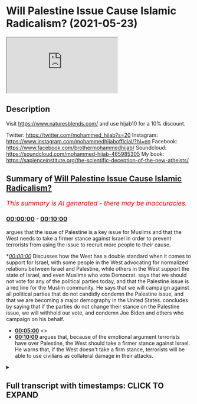 # Will Palestine Issue Cause Islamic Radicalism? (2021-05-23)

<iframe loading='lazy' src='https://www.youtube.com/embed/_9tp4pNMcqk'></iframe>

## Description

Visit https://www.naturesblends.com/ and use hijab10 for a 10% discount. 

Twitter: https://twitter.com/mohammed_hijab?s=20
Instagram: https://www.instagram.com/mohammedhijabofficial/?hl=en
Facebook: https://www.facebook.com/brothermohammedhijab/
Soundcloud: https://soundcloud.com/mohammed-hijab-465985305
My book: https://sapienceinstitute.org/the-scientific-deception-of-the-new-atheists/

## Summary of [Will Palestine Issue Cause Islamic Radicalism?](https://www.youtube.com/watch?v=_9tp4pNMcqk)


*<span style="color:red; font-size:125%">This summary is AI generated - there may be inaccuracies</span>. [](/)*

### [00:00:00](https://www.youtube.com/watch?v=_9tp4pNMcqk&t=0) - [00:10:00](https://www.youtube.com/watch?v=_9tp4pNMcqk&t=600)

argues that the issue of Palestine is a key issue for Muslims and that the West needs to take a firmer stance against Israel in order to prevent terrorists from using the issue to recruit more people to their cause.

**[00:00:00](https://www.youtube.com/watch?v=_9tp4pNMcqk&t=0)* Discusses how the West has a double standard when it comes to support for Israel, with some people in the West advocating for normalized relations between Israel and Palestine, while others in the West support the state of Israel, and even Muslims who vote Democrat. says that we should not vote for any of the political parties today, and that the Palestine issue is a red line for the Muslim community. He says that we will campaign against all political parties that do not candidly condemn the Palestine issue, and that we are becoming a major demography in the United States. concludes by saying that if the parties do not change their stance on the Palestine issue, we will withhold our vote, and condemn Joe Biden and others who campaign on his behalf.
* **[00:05:00](https://www.youtube.com/watch?v=_9tp4pNMcqk&t=300)** <>
* **[00:10:00](https://www.youtube.com/watch?v=_9tp4pNMcqk&t=600)** argues that, because of the emotional argument terrorists have over Palestine, the West should take a firmer stance against Israel. He warns that, if the West doesn't take a firm stance, terrorists will be able to use civilians as collateral damage in their attacks.

<details><summary><h2>Full transcript with timestamps: CLICK TO EXPAND</h2></summary>

[0:00:00](https://youtu.be/_9tp4pNMcqk?t=0) look guys i just to end this it's very  
[0:00:01](https://youtu.be/_9tp4pNMcqk?t=1) important as you saw there there's not  
[0:00:03](https://youtu.be/_9tp4pNMcqk?t=3) really  
[0:00:03](https://youtu.be/_9tp4pNMcqk?t=3) there's not really a case anyone can  
[0:00:04](https://youtu.be/_9tp4pNMcqk?t=4) make unless they want to talk about  
[0:00:05](https://youtu.be/_9tp4pNMcqk?t=5) archaeological  
[0:00:07](https://youtu.be/_9tp4pNMcqk?t=7) findings but the point of the matter is  
[0:00:09](https://youtu.be/_9tp4pNMcqk?t=9) this it is hypocrisy at the highest  
[0:00:12](https://youtu.be/_9tp4pNMcqk?t=12) level it is a double standard at the  
[0:00:15](https://youtu.be/_9tp4pNMcqk?t=15) highest level  
[0:00:16](https://youtu.be/_9tp4pNMcqk?t=16) when you have groups of people in the  
[0:00:19](https://youtu.be/_9tp4pNMcqk?t=19) west  
[0:00:20](https://youtu.be/_9tp4pNMcqk?t=20) new york conservatives alt-right  
[0:00:21](https://youtu.be/_9tp4pNMcqk?t=21) whatever you want to call them who  
[0:00:23](https://youtu.be/_9tp4pNMcqk?t=23) actually support  
[0:00:24](https://youtu.be/_9tp4pNMcqk?t=24) the state of israel and their call for  
[0:00:26](https://youtu.be/_9tp4pNMcqk?t=26) process of normalization  
[0:00:28](https://youtu.be/_9tp4pNMcqk?t=28) with israel you have even muslims voting  
[0:00:30](https://youtu.be/_9tp4pNMcqk?t=30) democrat because joe biden is apparently  
[0:00:32](https://youtu.be/_9tp4pNMcqk?t=32) better than  
[0:00:33](https://youtu.be/_9tp4pNMcqk?t=33) his alternative well actually he's not  
[0:00:35](https://youtu.be/_9tp4pNMcqk?t=35) in fact those muslims who voted for him  
[0:00:37](https://youtu.be/_9tp4pNMcqk?t=37) should be ashamed of themselves  
[0:00:38](https://youtu.be/_9tp4pNMcqk?t=38) knowing that he would be someone who  
[0:00:40](https://youtu.be/_9tp4pNMcqk?t=40) supports this course  
[0:00:42](https://youtu.be/_9tp4pNMcqk?t=42) i say very clearly that we should not  
[0:00:44](https://youtu.be/_9tp4pNMcqk?t=44) vote for  
[0:00:45](https://youtu.be/_9tp4pNMcqk?t=45) any of the political parties today labor  
[0:00:48](https://youtu.be/_9tp4pNMcqk?t=48) democrats the muslims should withhold  
[0:00:50](https://youtu.be/_9tp4pNMcqk?t=50) their vote  
[0:00:51](https://youtu.be/_9tp4pNMcqk?t=51) because you know why i'm not saying  
[0:00:53](https://youtu.be/_9tp4pNMcqk?t=53) because voting is cover or voting is  
[0:00:55](https://youtu.be/_9tp4pNMcqk?t=55) [ __ ] or that  
[0:00:56](https://youtu.be/_9tp4pNMcqk?t=56) we don't believe in this but what we are  
[0:00:57](https://youtu.be/_9tp4pNMcqk?t=57) saying is this  
[0:00:59](https://youtu.be/_9tp4pNMcqk?t=59) if we the the labor party in this  
[0:01:01](https://youtu.be/_9tp4pNMcqk?t=61) country  
[0:01:02](https://youtu.be/_9tp4pNMcqk?t=62) knows that muslims will vote for them  
[0:01:05](https://youtu.be/_9tp4pNMcqk?t=65) they they  
[0:01:06](https://youtu.be/_9tp4pNMcqk?t=66) don't have to work for it they don't  
[0:01:08](https://youtu.be/_9tp4pNMcqk?t=68) even have to work for it  
[0:01:09](https://youtu.be/_9tp4pNMcqk?t=69) the democrats are pretty confident that  
[0:01:11](https://youtu.be/_9tp4pNMcqk?t=71) muslims are going to vote for it  
[0:01:12](https://youtu.be/_9tp4pNMcqk?t=72) they don't even have to work for it but  
[0:01:14](https://youtu.be/_9tp4pNMcqk?t=74) we see the fact  
[0:01:15](https://youtu.be/_9tp4pNMcqk?t=75) that the democrats the democrats joe  
[0:01:18](https://youtu.be/_9tp4pNMcqk?t=78) biden  
[0:01:18](https://youtu.be/_9tp4pNMcqk?t=78) is saying that had a state of israel not  
[0:01:21](https://youtu.be/_9tp4pNMcqk?t=81) been there we'd have to invent one  
[0:01:24](https://youtu.be/_9tp4pNMcqk?t=84) this was his name stammer yeah first  
[0:01:27](https://youtu.be/_9tp4pNMcqk?t=87) name  
[0:01:27](https://youtu.be/_9tp4pNMcqk?t=87) what's his first name  
[0:01:30](https://youtu.be/_9tp4pNMcqk?t=90) yeah yeah this this fool he actually is  
[0:01:33](https://youtu.be/_9tp4pNMcqk?t=93) a zionist by his own confession  
[0:01:35](https://youtu.be/_9tp4pNMcqk?t=95) and he actually canceled one of the  
[0:01:37](https://youtu.be/_9tp4pNMcqk?t=97) meetings he had with muslim organization  
[0:01:39](https://youtu.be/_9tp4pNMcqk?t=99) because they're pro-palestine this guy  
[0:01:41](https://youtu.be/_9tp4pNMcqk?t=101) is no different  
[0:01:43](https://youtu.be/_9tp4pNMcqk?t=103) from what you have in the conservative  
[0:01:44](https://youtu.be/_9tp4pNMcqk?t=104) party therefore i say this clearly today  
[0:01:47](https://youtu.be/_9tp4pNMcqk?t=107) in addition to the social media policies  
[0:01:49](https://youtu.be/_9tp4pNMcqk?t=109) that we have in our directives  
[0:01:51](https://youtu.be/_9tp4pNMcqk?t=111) we should condemn those  
[0:01:55](https://youtu.be/_9tp4pNMcqk?t=115) parties the labour party and the  
[0:01:56](https://youtu.be/_9tp4pNMcqk?t=116) democrat party and we should withhold  
[0:01:58](https://youtu.be/_9tp4pNMcqk?t=118) our vote  
[0:01:59](https://youtu.be/_9tp4pNMcqk?t=119) we should never give them our vote  
[0:02:00](https://youtu.be/_9tp4pNMcqk?t=120) because they are supporting this  
[0:02:02](https://youtu.be/_9tp4pNMcqk?t=122) the wrong side on this on the struggle  
[0:02:05](https://youtu.be/_9tp4pNMcqk?t=125) we can't be selfish enough  
[0:02:06](https://youtu.be/_9tp4pNMcqk?t=126) to care about welfare benefits or jsa or  
[0:02:09](https://youtu.be/_9tp4pNMcqk?t=129) whatever you guys  
[0:02:10](https://youtu.be/_9tp4pNMcqk?t=130) we or our communities like in this  
[0:02:12](https://youtu.be/_9tp4pNMcqk?t=132) country welfare state  
[0:02:14](https://youtu.be/_9tp4pNMcqk?t=134) at the expense of our brothers and  
[0:02:15](https://youtu.be/_9tp4pNMcqk?t=135) sisters in palestine being bombed  
[0:02:17](https://youtu.be/_9tp4pNMcqk?t=137) with the blessing of the likes of joe  
[0:02:20](https://youtu.be/_9tp4pNMcqk?t=140) biden  
[0:02:21](https://youtu.be/_9tp4pNMcqk?t=141) and stammer we cannot vote for these  
[0:02:24](https://youtu.be/_9tp4pNMcqk?t=144) parties  
[0:02:24](https://youtu.be/_9tp4pNMcqk?t=144) we cannot we must make make them work  
[0:02:27](https://youtu.be/_9tp4pNMcqk?t=147) for if they want us to have to be very  
[0:02:28](https://youtu.be/_9tp4pNMcqk?t=148) clear on this issue it's a red line for  
[0:02:29](https://youtu.be/_9tp4pNMcqk?t=149) the muslim community  
[0:02:31](https://youtu.be/_9tp4pNMcqk?t=151) the palestine issue is a red line for  
[0:02:33](https://youtu.be/_9tp4pNMcqk?t=153) the muslim community  
[0:02:34](https://youtu.be/_9tp4pNMcqk?t=154) and i say this once and i'll say again  
[0:02:36](https://youtu.be/_9tp4pNMcqk?t=156) we will campaign against all political  
[0:02:39](https://youtu.be/_9tp4pNMcqk?t=159) parties  
[0:02:39](https://youtu.be/_9tp4pNMcqk?t=159) which do not candidly condemn the  
[0:02:42](https://youtu.be/_9tp4pNMcqk?t=162) palestine issue  
[0:02:43](https://youtu.be/_9tp4pNMcqk?t=163) and we are becoming a major demography  
[0:02:46](https://youtu.be/_9tp4pNMcqk?t=166) here we'll find in the 2021 census  
[0:02:49](https://youtu.be/_9tp4pNMcqk?t=169) now we're approaching the 10 mark so you  
[0:02:51](https://youtu.be/_9tp4pNMcqk?t=171) you mess around with 10 percent of the  
[0:02:53](https://youtu.be/_9tp4pNMcqk?t=173) vote  
[0:02:53](https://youtu.be/_9tp4pNMcqk?t=173) that in the current state will make or  
[0:02:56](https://youtu.be/_9tp4pNMcqk?t=176) break an election and they know it  
[0:02:57](https://youtu.be/_9tp4pNMcqk?t=177) based on first-past-the-post system so  
[0:03:00](https://youtu.be/_9tp4pNMcqk?t=180) we are actually  
[0:03:01](https://youtu.be/_9tp4pNMcqk?t=181) an important player in the voting and  
[0:03:03](https://youtu.be/_9tp4pNMcqk?t=183) what we will say is we will withhold our  
[0:03:05](https://youtu.be/_9tp4pNMcqk?t=185) vote  
[0:03:06](https://youtu.be/_9tp4pNMcqk?t=186) we will withhold it if you as a  
[0:03:09](https://youtu.be/_9tp4pNMcqk?t=189) political leader  
[0:03:11](https://youtu.be/_9tp4pNMcqk?t=191) are treating the muslim community and  
[0:03:12](https://youtu.be/_9tp4pNMcqk?t=192) the palestinian community in the way  
[0:03:14](https://youtu.be/_9tp4pNMcqk?t=194) that you're doing  
[0:03:15](https://youtu.be/_9tp4pNMcqk?t=195) and we will withhold our vote and we  
[0:03:16](https://youtu.be/_9tp4pNMcqk?t=196) will condemn joe biden  
[0:03:18](https://youtu.be/_9tp4pNMcqk?t=198) and condemn all of those who campaign on  
[0:03:20](https://youtu.be/_9tp4pNMcqk?t=200) his behalf from the muslim community as  
[0:03:21](https://youtu.be/_9tp4pNMcqk?t=201) well  
[0:03:22](https://youtu.be/_9tp4pNMcqk?t=202) and they should they should look again  
[0:03:24](https://youtu.be/_9tp4pNMcqk?t=204) at their strategies in america  
[0:03:26](https://youtu.be/_9tp4pNMcqk?t=206) they die as there because it's a wrong  
[0:03:27](https://youtu.be/_9tp4pNMcqk?t=207) strategy this idea of muslim  
[0:03:30](https://youtu.be/_9tp4pNMcqk?t=210) you've completely  
[0:03:47](https://youtu.be/_9tp4pNMcqk?t=227) that's why abraham said we are  
[0:03:48](https://youtu.be/_9tp4pNMcqk?t=228) disassociated with you  
[0:03:50](https://youtu.be/_9tp4pNMcqk?t=230) it's in the quran chapter 60 verse 7.  
[0:03:53](https://youtu.be/_9tp4pNMcqk?t=233) and with what you believe in  
[0:03:56](https://youtu.be/_9tp4pNMcqk?t=236) become we disbelieve in you  
[0:04:01](https://youtu.be/_9tp4pNMcqk?t=241) and between us is just enmity and hate  
[0:04:04](https://youtu.be/_9tp4pNMcqk?t=244) we say this to the zionist state  
[0:04:06](https://youtu.be/_9tp4pNMcqk?t=246) there's nothing but enmity and hate  
[0:04:08](https://youtu.be/_9tp4pNMcqk?t=248) between us we hate you  
[0:04:10](https://youtu.be/_9tp4pNMcqk?t=250) and we love to hate you and in fact we  
[0:04:14](https://youtu.be/_9tp4pNMcqk?t=254) just like you know actually i'll say  
[0:04:16](https://youtu.be/_9tp4pNMcqk?t=256) something i read his book  
[0:04:17](https://youtu.be/_9tp4pNMcqk?t=257) begin mahayan begin wherever his name is  
[0:04:21](https://youtu.be/_9tp4pNMcqk?t=261) it's called the revolt and he says in  
[0:04:22](https://youtu.be/_9tp4pNMcqk?t=262) the beginning how much he hates the  
[0:04:24](https://youtu.be/_9tp4pNMcqk?t=264) palestinians and how hate is a good  
[0:04:25](https://youtu.be/_9tp4pNMcqk?t=265) thing  
[0:04:26](https://youtu.be/_9tp4pNMcqk?t=266) well you know what we hate you too and  
[0:04:28](https://youtu.be/_9tp4pNMcqk?t=268) it's a mutual hate there's reciprocity  
[0:04:30](https://youtu.be/_9tp4pNMcqk?t=270) we hate you too to the zionists that are  
[0:04:33](https://youtu.be/_9tp4pNMcqk?t=273) bombing the children  
[0:04:34](https://youtu.be/_9tp4pNMcqk?t=274) and killing them and making people  
[0:04:36](https://youtu.be/_9tp4pNMcqk?t=276) suffer and not even by the way they're  
[0:04:37](https://youtu.be/_9tp4pNMcqk?t=277) not even  
[0:04:38](https://youtu.be/_9tp4pNMcqk?t=278) offering compensation have you thought  
[0:04:41](https://youtu.be/_9tp4pNMcqk?t=281) about that if they think about that  
[0:04:42](https://youtu.be/_9tp4pNMcqk?t=282) they've killed so many people 266  
[0:04:46](https://youtu.be/_9tp4pNMcqk?t=286) of them 30 children 20 women  
[0:04:49](https://youtu.be/_9tp4pNMcqk?t=289) 75 women children and civilians you've  
[0:04:53](https://youtu.be/_9tp4pNMcqk?t=293) killed  
[0:04:53](https://youtu.be/_9tp4pNMcqk?t=293) hundreds of people and you don't even  
[0:04:55](https://youtu.be/_9tp4pNMcqk?t=295) want to compensate them  
[0:04:59](https://youtu.be/_9tp4pNMcqk?t=299) you've destroyed buildings and you don't  
[0:05:01](https://youtu.be/_9tp4pNMcqk?t=301) even want to rejuvenate them  
[0:05:03](https://youtu.be/_9tp4pNMcqk?t=303) you only rebuild their infrastructure  
[0:05:05](https://youtu.be/_9tp4pNMcqk?t=305) that shows that you are targeting them  
[0:05:06](https://youtu.be/_9tp4pNMcqk?t=306) all along  
[0:05:08](https://youtu.be/_9tp4pNMcqk?t=308) what do i do what what what do i assume  
[0:05:11](https://youtu.be/_9tp4pNMcqk?t=311) of a people  
[0:05:12](https://youtu.be/_9tp4pNMcqk?t=312) who know if you press a button 75  
[0:05:15](https://youtu.be/_9tp4pNMcqk?t=315) civilians will die including 30 children  
[0:05:17](https://youtu.be/_9tp4pNMcqk?t=317) would you press that button  
[0:05:19](https://youtu.be/_9tp4pNMcqk?t=319) if one lie think about that question for  
[0:05:22](https://youtu.be/_9tp4pNMcqk?t=322) a second  
[0:05:23](https://youtu.be/_9tp4pNMcqk?t=323) those israeli muslims criminals  
[0:05:27](https://youtu.be/_9tp4pNMcqk?t=327) armies when they were pressing the  
[0:05:29](https://youtu.be/_9tp4pNMcqk?t=329) button to detonate  
[0:05:31](https://youtu.be/_9tp4pNMcqk?t=331) and kill the children imagine knowing  
[0:05:33](https://youtu.be/_9tp4pNMcqk?t=333) that when i press this button  
[0:05:35](https://youtu.be/_9tp4pNMcqk?t=335) i have a 30 chance of killing a child  
[0:05:39](https://youtu.be/_9tp4pNMcqk?t=339) and they do it like and they do it  
[0:05:41](https://youtu.be/_9tp4pNMcqk?t=341) knowing that and in fact they've killed  
[0:05:43](https://youtu.be/_9tp4pNMcqk?t=343) 2 000 such  
[0:05:44](https://youtu.be/_9tp4pNMcqk?t=344) children in the last 10 years you know  
[0:05:47](https://youtu.be/_9tp4pNMcqk?t=347) you're going to kill children  
[0:05:48](https://youtu.be/_9tp4pNMcqk?t=348) it's not fighting that's not fighting  
[0:05:51](https://youtu.be/_9tp4pNMcqk?t=351) you're punishing  
[0:05:52](https://youtu.be/_9tp4pNMcqk?t=352) you're punishing a military militant  
[0:05:54](https://youtu.be/_9tp4pNMcqk?t=354) group  
[0:05:55](https://youtu.be/_9tp4pNMcqk?t=355) with killing children because you know  
[0:05:58](https://youtu.be/_9tp4pNMcqk?t=358) why and this  
[0:05:59](https://youtu.be/_9tp4pNMcqk?t=359) i don't care what anyone says they think  
[0:06:01](https://youtu.be/_9tp4pNMcqk?t=361) because these are palestinian children  
[0:06:03](https://youtu.be/_9tp4pNMcqk?t=363) they are as good as cockroaches they are  
[0:06:05](https://youtu.be/_9tp4pNMcqk?t=365) as good as animals  
[0:06:06](https://youtu.be/_9tp4pNMcqk?t=366) i will lie i don't even believe that  
[0:06:08](https://youtu.be/_9tp4pNMcqk?t=368) while i believe if they saw a dog being  
[0:06:10](https://youtu.be/_9tp4pNMcqk?t=370) killed they'd feel more sorry for that  
[0:06:11](https://youtu.be/_9tp4pNMcqk?t=371) dog than they  
[0:06:12](https://youtu.be/_9tp4pNMcqk?t=372) feel sorry for the children of palestine  
[0:06:15](https://youtu.be/_9tp4pNMcqk?t=375) if they saw a cat being killed  
[0:06:17](https://youtu.be/_9tp4pNMcqk?t=377) they would feel sorry for that cat being  
[0:06:19](https://youtu.be/_9tp4pNMcqk?t=379) killed no and they would not feel sorry  
[0:06:21](https://youtu.be/_9tp4pNMcqk?t=381) they'll feel happy and joy as they  
[0:06:23](https://youtu.be/_9tp4pNMcqk?t=383) parade and enjoy seeing the children and  
[0:06:25](https://youtu.be/_9tp4pNMcqk?t=385) we're not going to forget it just  
[0:06:26](https://youtu.be/_9tp4pNMcqk?t=386) because there's a seafire  
[0:06:27](https://youtu.be/_9tp4pNMcqk?t=387) what do you mean ceasefire you've killed  
[0:06:29](https://youtu.be/_9tp4pNMcqk?t=389) 266 people  
[0:06:31](https://youtu.be/_9tp4pNMcqk?t=391) we're going to continue shouting at the  
[0:06:33](https://youtu.be/_9tp4pNMcqk?t=393) top of our lungs  
[0:06:34](https://youtu.be/_9tp4pNMcqk?t=394) and we are going to continue putting  
[0:06:36](https://youtu.be/_9tp4pNMcqk?t=396) pressure on you we are a lot of people  
[0:06:38](https://youtu.be/_9tp4pNMcqk?t=398) here  
[0:06:39](https://youtu.be/_9tp4pNMcqk?t=399) with 50 million muslims in europe who do  
[0:06:41](https://youtu.be/_9tp4pNMcqk?t=401) you think you are  
[0:06:42](https://youtu.be/_9tp4pNMcqk?t=402) while who do you think you are don't  
[0:06:45](https://youtu.be/_9tp4pNMcqk?t=405) ever think that we're going to remain  
[0:06:47](https://youtu.be/_9tp4pNMcqk?t=407) quiet we're too big a number  
[0:06:49](https://youtu.be/_9tp4pNMcqk?t=409) pew says we're going to be one of every  
[0:06:51](https://youtu.be/_9tp4pNMcqk?t=411) three people in in 50 years  
[0:06:53](https://youtu.be/_9tp4pNMcqk?t=413) you're gonna you can't get rid of us  
[0:06:55](https://youtu.be/_9tp4pNMcqk?t=415) there's no genocide that can deal with  
[0:06:57](https://youtu.be/_9tp4pNMcqk?t=417) us  
[0:06:58](https://youtu.be/_9tp4pNMcqk?t=418) no nuclear weapon can get rid of us  
[0:07:00](https://youtu.be/_9tp4pNMcqk?t=420) we're in every city in the world  
[0:07:05](https://youtu.be/_9tp4pNMcqk?t=425) and not only are we in every city in the  
[0:07:06](https://youtu.be/_9tp4pNMcqk?t=426) world now in the age of  
[0:07:08](https://youtu.be/_9tp4pNMcqk?t=428) technology in the internet and social  
[0:07:10](https://youtu.be/_9tp4pNMcqk?t=430) media we are going to be influencing  
[0:07:12](https://youtu.be/_9tp4pNMcqk?t=432) every city in the world  
[0:07:13](https://youtu.be/_9tp4pNMcqk?t=433) and we are going to be dealing with the  
[0:07:15](https://youtu.be/_9tp4pNMcqk?t=435) oppression that you want to exact upon  
[0:07:18](https://youtu.be/_9tp4pNMcqk?t=438) us  
[0:07:19](https://youtu.be/_9tp4pNMcqk?t=439) because i tell you one thing one lie and  
[0:07:22](https://youtu.be/_9tp4pNMcqk?t=442) let everybody hear this  
[0:07:25](https://youtu.be/_9tp4pNMcqk?t=445) they tell us the muslim leaders  
[0:07:28](https://youtu.be/_9tp4pNMcqk?t=448) so-called muslim influentials  
[0:07:29](https://youtu.be/_9tp4pNMcqk?t=449) the scholars the clerics they say look  
[0:07:32](https://youtu.be/_9tp4pNMcqk?t=452) you need to find out why there's a  
[0:07:34](https://youtu.be/_9tp4pNMcqk?t=454) radicalization problem  
[0:07:36](https://youtu.be/_9tp4pNMcqk?t=456) why there are people blowing themselves  
[0:07:38](https://youtu.be/_9tp4pNMcqk?t=458) up why there are seven seven why there's  
[0:07:39](https://youtu.be/_9tp4pNMcqk?t=459) 9 11  
[0:07:40](https://youtu.be/_9tp4pNMcqk?t=460) why there is the manchester bombing why  
[0:07:43](https://youtu.be/_9tp4pNMcqk?t=463) why why  
[0:07:45](https://youtu.be/_9tp4pNMcqk?t=465) osama bin laden when he wrote his fatwa  
[0:07:50](https://youtu.be/_9tp4pNMcqk?t=470) and i thought the early 2000s the first  
[0:07:53](https://youtu.be/_9tp4pNMcqk?t=473) thing he used  
[0:07:55](https://youtu.be/_9tp4pNMcqk?t=475) as ammunition for his jewish prudential  
[0:07:57](https://youtu.be/_9tp4pNMcqk?t=477) position  
[0:07:58](https://youtu.be/_9tp4pNMcqk?t=478) was the israel-palestine conflict  
[0:08:01](https://youtu.be/_9tp4pNMcqk?t=481) the first thing he used he mentioned it  
[0:08:04](https://youtu.be/_9tp4pNMcqk?t=484) in two fat was he wrote  
[0:08:06](https://youtu.be/_9tp4pNMcqk?t=486) he used the israel-palestine conflict  
[0:08:10](https://youtu.be/_9tp4pNMcqk?t=490) and he said the fact that america is  
[0:08:12](https://youtu.be/_9tp4pNMcqk?t=492) supporting israel  
[0:08:14](https://youtu.be/_9tp4pNMcqk?t=494) means that they are complicit in their  
[0:08:15](https://youtu.be/_9tp4pNMcqk?t=495) crimes and they are killing our  
[0:08:16](https://youtu.be/_9tp4pNMcqk?t=496) civilians  
[0:08:17](https://youtu.be/_9tp4pNMcqk?t=497) and therefore we should go and kill  
[0:08:18](https://youtu.be/_9tp4pNMcqk?t=498) their civilians that's the argument  
[0:08:21](https://youtu.be/_9tp4pNMcqk?t=501) do you want to know what the al-qaeda  
[0:08:23](https://youtu.be/_9tp4pNMcqk?t=503) argument is it's that  
[0:08:24](https://youtu.be/_9tp4pNMcqk?t=504) that is the argument they're killing our  
[0:08:26](https://youtu.be/_9tp4pNMcqk?t=506) civilians therefore let's kill theirs  
[0:08:29](https://youtu.be/_9tp4pNMcqk?t=509) tell me the difference between that  
[0:08:30](https://youtu.be/_9tp4pNMcqk?t=510) argument and the lieutenant argument  
[0:08:32](https://youtu.be/_9tp4pNMcqk?t=512) tell me the material difference between  
[0:08:35](https://youtu.be/_9tp4pNMcqk?t=515) that argument and the isi the isis or  
[0:08:37](https://youtu.be/_9tp4pNMcqk?t=517) the israeli argument  
[0:08:38](https://youtu.be/_9tp4pNMcqk?t=518) is israel is saying they're throwing  
[0:08:40](https://youtu.be/_9tp4pNMcqk?t=520) rockets at us they're determining bombs  
[0:08:42](https://youtu.be/_9tp4pNMcqk?t=522) therefore we need to bomb their most  
[0:08:44](https://youtu.be/_9tp4pNMcqk?t=524) densely populated areas  
[0:08:46](https://youtu.be/_9tp4pNMcqk?t=526) we need to kill their civilians  
[0:08:48](https://youtu.be/_9tp4pNMcqk?t=528) collateral damage  
[0:08:50](https://youtu.be/_9tp4pNMcqk?t=530) that's what they're trying to do as well  
[0:08:52](https://youtu.be/_9tp4pNMcqk?t=532) so osama bin laden  
[0:08:54](https://youtu.be/_9tp4pNMcqk?t=534) uses ammunition and when you have weak  
[0:08:56](https://youtu.be/_9tp4pNMcqk?t=536) words  
[0:08:57](https://youtu.be/_9tp4pNMcqk?t=537) fumbling pathetic weak  
[0:09:01](https://youtu.be/_9tp4pNMcqk?t=541) words from world leaders  
[0:09:05](https://youtu.be/_9tp4pNMcqk?t=545) like joe biden saying that israel has  
[0:09:08](https://youtu.be/_9tp4pNMcqk?t=548) the right to defend itself  
[0:09:10](https://youtu.be/_9tp4pNMcqk?t=550) you are putting your own populations  
[0:09:12](https://youtu.be/_9tp4pNMcqk?t=552) that danger you foolish people by saying  
[0:09:13](https://youtu.be/_9tp4pNMcqk?t=553) that  
[0:09:15](https://youtu.be/_9tp4pNMcqk?t=555) some fool now some muslim hypozealous  
[0:09:19](https://youtu.be/_9tp4pNMcqk?t=559) fool will take your words  
[0:09:23](https://youtu.be/_9tp4pNMcqk?t=563) and then contra distinct it juxtapose it  
[0:09:26](https://youtu.be/_9tp4pNMcqk?t=566) contrast it change it analyze it in  
[0:09:29](https://youtu.be/_9tp4pNMcqk?t=569) in in cooperation with they will  
[0:09:33](https://youtu.be/_9tp4pNMcqk?t=573) compare it with the words of joe biden  
[0:09:35](https://youtu.be/_9tp4pNMcqk?t=575) and what that narrative does  
[0:09:38](https://youtu.be/_9tp4pNMcqk?t=578) that political narrative it gives  
[0:09:40](https://youtu.be/_9tp4pNMcqk?t=580) complete currency to the terroristic  
[0:09:42](https://youtu.be/_9tp4pNMcqk?t=582) position  
[0:09:43](https://youtu.be/_9tp4pNMcqk?t=583) the radical muslim position then don't  
[0:09:46](https://youtu.be/_9tp4pNMcqk?t=586) come to us and say why are you  
[0:09:48](https://youtu.be/_9tp4pNMcqk?t=588) not de-radicalizing these people we're  
[0:09:50](https://youtu.be/_9tp4pNMcqk?t=590) trying to de-radicalize them and tell  
[0:09:51](https://youtu.be/_9tp4pNMcqk?t=591) them  
[0:09:52](https://youtu.be/_9tp4pNMcqk?t=592) actually we don't believe in killing  
[0:09:54](https://youtu.be/_9tp4pNMcqk?t=594) women and children in any circumstance  
[0:09:57](https://youtu.be/_9tp4pNMcqk?t=597) because the prophet said this and the  
[0:09:58](https://youtu.be/_9tp4pNMcqk?t=598) prophet said that and the quran says  
[0:10:00](https://youtu.be/_9tp4pNMcqk?t=600) this and the quran says  
[0:10:01](https://youtu.be/_9tp4pNMcqk?t=601) but when emotions get into the to the  
[0:10:04](https://youtu.be/_9tp4pNMcqk?t=604) picture  
[0:10:06](https://youtu.be/_9tp4pNMcqk?t=606) our argument which is a rational and  
[0:10:08](https://youtu.be/_9tp4pNMcqk?t=608) textual  
[0:10:09](https://youtu.be/_9tp4pNMcqk?t=609) and jewish prudential argument will not  
[0:10:11](https://youtu.be/_9tp4pNMcqk?t=611) be as strong as the emotional argument  
[0:10:14](https://youtu.be/_9tp4pNMcqk?t=614) of the terrorists and you're making  
[0:10:16](https://youtu.be/_9tp4pNMcqk?t=616) their argument stronger by siding with  
[0:10:18](https://youtu.be/_9tp4pNMcqk?t=618) israel so don't be shocked  
[0:10:21](https://youtu.be/_9tp4pNMcqk?t=621) to find some dumb guy some  
[0:10:24](https://youtu.be/_9tp4pNMcqk?t=624) monstrous muslim but blows himself up in  
[0:10:26](https://youtu.be/_9tp4pNMcqk?t=626) the next couple weeks  
[0:10:28](https://youtu.be/_9tp4pNMcqk?t=628) don't don't i'm not going to be shocked  
[0:10:31](https://youtu.be/_9tp4pNMcqk?t=631) if i see that i'm gonna expect it i'm  
[0:10:32](https://youtu.be/_9tp4pNMcqk?t=632) not going on trains  
[0:10:34](https://youtu.be/_9tp4pNMcqk?t=634) you're putting your own populations in  
[0:10:35](https://youtu.be/_9tp4pNMcqk?t=635) danger you're putting us in danger  
[0:10:37](https://youtu.be/_9tp4pNMcqk?t=637) by not taking a firm stance because  
[0:10:40](https://youtu.be/_9tp4pNMcqk?t=640) they've said okay well we're gonna trade  
[0:10:41](https://youtu.be/_9tp4pNMcqk?t=641) on  
[0:10:41](https://youtu.be/_9tp4pNMcqk?t=641) on civilians we're gonna kill your  
[0:10:42](https://youtu.be/_9tp4pNMcqk?t=642) civilians as well it's an alliance they  
[0:10:45](https://youtu.be/_9tp4pNMcqk?t=645) say  
[0:10:47](https://youtu.be/_9tp4pNMcqk?t=647) the leaders of this country and the  
[0:10:48](https://youtu.be/_9tp4pNMcqk?t=648) leaders of the west have a duty to their  
[0:10:50](https://youtu.be/_9tp4pNMcqk?t=650) own populations  
[0:10:53](https://youtu.be/_9tp4pNMcqk?t=653) and to us to make their position clear  
[0:10:57](https://youtu.be/_9tp4pNMcqk?t=657) don't have double standards when it  
[0:10:59](https://youtu.be/_9tp4pNMcqk?t=659) comes to terrorism do not  
[0:11:02](https://youtu.be/_9tp4pNMcqk?t=662) because that will make the world a more  
[0:11:04](https://youtu.be/_9tp4pNMcqk?t=664) dangerous place  
[0:11:05](https://youtu.be/_9tp4pNMcqk?t=665) and we're looking for world peace we're  
[0:11:08](https://youtu.be/_9tp4pNMcqk?t=668) looking for a situation where we've got  
[0:11:10](https://youtu.be/_9tp4pNMcqk?t=670) nuclear weapons seven billion people we  
[0:11:12](https://youtu.be/_9tp4pNMcqk?t=672) can't handle this stuff anymore  
[0:11:14](https://youtu.be/_9tp4pNMcqk?t=674) so this is what i say so many things  
[0:11:17](https://youtu.be/_9tp4pNMcqk?t=677) okay and therefore i conclude  
[0:11:23](https://youtu.be/_9tp4pNMcqk?t=683) my voice  
[0:11:28](https://youtu.be/_9tp4pNMcqk?t=688) wow i've shot it too much today  
[0:11:44](https://youtu.be/_9tp4pNMcqk?t=704) yeah yeah  
[0:11:56](https://youtu.be/_9tp4pNMcqk?t=716) [Music]  
[0:12:03](https://youtu.be/_9tp4pNMcqk?t=723) [Music]  
</details>